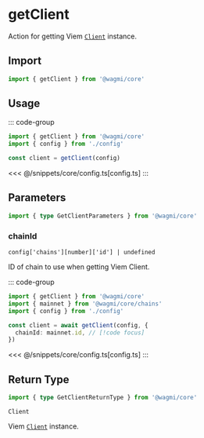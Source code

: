 # getClient

Action for getting Viem [`Client`](https://viem.sh/docs/clients/custom) instance.

## Import

```ts
import { getClient } from '@wagmi/core'
```

## Usage

::: code-group
```ts [index.ts]
import { getClient } from '@wagmi/core'
import { config } from './config'

const client = getClient(config)
```
<<< @/snippets/core/config.ts[config.ts]
:::

## Parameters

```ts
import { type GetClientParameters } from '@wagmi/core'
```

### chainId

`config['chains'][number]['id'] | undefined`

ID of chain to use when getting Viem Client.

::: code-group
```ts [index.ts]
import { getClient } from '@wagmi/core'
import { mainnet } from '@wagmi/core/chains'
import { config } from './config'

const client = await getClient(config, {
  chainId: mainnet.id, // [!code focus]
})
```
<<< @/snippets/core/config.ts[config.ts]
:::

## Return Type

```ts
import { type GetClientReturnType } from '@wagmi/core'
```

`Client`

Viem [`Client`](https://viem.sh/docs/clients/custom) instance.
